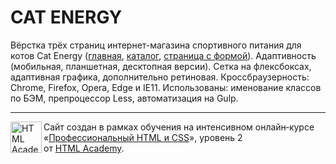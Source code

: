 # CAT ENERGY

Вёрстка трёх страниц интернет-магазина спортивного питания для котов Cat Energy ([главная](https://flygvardinna.github.io/cat-energy/index.html), [каталог](https://flygvardinna.github.io/cat-energy/catalog.html), [страница с формой](https://flygvardinna.github.io/cat-energy/form.html)).
Адаптивность (мобильная, планшетная, десктопная версии). Сетка на флексбоксах, адаптивная графика, дополнительно ретиновая.
Кроссбраузерность: Chrome, Firefox, Opera, Edge и IE11.
Использованы: именование классов по БЭМ, препроцессор Less, автоматизация на Gulp.

---

<a href="https://htmlacademy.ru/intensive/adaptive"><img align="left" width="50" height="50" alt="HTML Academy" src="https://up.htmlacademy.ru/static/img/intensive/adaptive/logo-for-github-2.png"></a>

Сайт создан в рамках обучения на интенсивном онлайн‑курсе «[Профессиональный HTML и CSS](https://htmlacademy.ru/intensive/adaptive)», уровень 2 от [HTML Academy](https://htmlacademy.ru).

[travis-image]: https://travis-ci.org/htmlacademy-adaptive/614941-cat-energy.svg?branch=master
[travis-url]: https://travis-ci.org/htmlacademy-adaptive/614941-cat-energy
[dependency-image]: https://david-dm.org/htmlacademy-adaptive/614941-cat-energy/dev-status.svg?style=flat-square
[dependency-url]: https://david-dm.org/htmlacademy-adaptive/614941-cat-energy?type=dev
